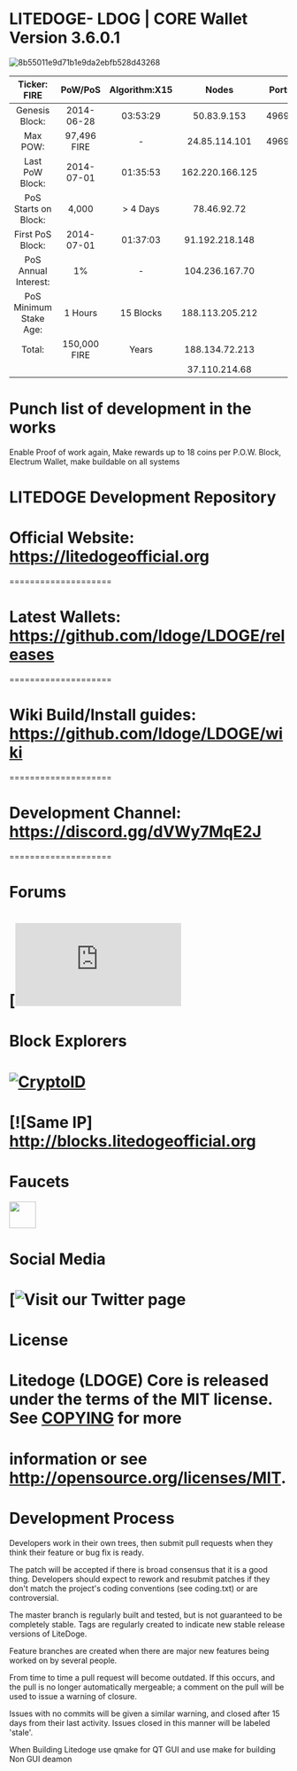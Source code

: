 # LITEDOGE- LDOG | CORE Wallet Version 3.6.0.1 
![8b55011e9d71b1e9da2ebfb528d43268](https://github.com/ldoge/LDOGE/blob/master/src/qt/res/icons/litedogecoin-128.png) 

 Ticker: FIRE           | PoW/PoS         | Algorithm:X15    |     Nodes         |     Ports
:----------------------:|:---------------:|:----------------:|:-----------------:|:-------------:
 Genesis Block:         | 2014-06-28      | 03:53:29         |   50.83.9.153     |     49698 
 Max POW:               | 97,496  FIRE    | -                |   24.85.114.101   |     49697
 Last PoW Block:        | 2014-07-01      | 01:35:53         |   162.220.166.125 |
 PoS Starts on Block:   | 4,000           | > 4 Days         |   78.46.92.72     |
 First PoS Block:       | 2014-07-01      | 01:37:03         |   91.192.218.148  |
 PoS Annual Interest:   | 1%              | -                |    104.236.167.70 |
 PoS Minimum Stake Age: | 1 Hours         | 15 Blocks        |   188.113.205.212 |
 Total:                 | 150,000 FIRE    | Years            |   188.134.72.213  |
                        |                 |                  |   37.110.214.68   |
                        
                     
# Punch list of development in the works 

Enable Proof of work again, Make rewards up to 18 coins per P.O.W. Block, Electrum Wallet, make buildable on all systems

# LITEDOGE Development Repository

# Official Website: https://litedogeofficial.org
====================

# Latest Wallets: https://github.com/ldoge/LDOGE/releases
====================

# Wiki Build/Install guides: https://github.com/ldoge/LDOGE/wiki
====================

# Development Channel: https://discord.gg/dVWy7MqE2J
====================

Forums
====================
# [![Visit our BitCoinTalk Forum](https://bitcointalk.org/index.php?topic=1308769.0)

Block Explorers
====================
# [![CryptoID](https://chainz.cryptoid.info/theme/cryptoID64.png)](https://chainz.cryptoid.info/ldoge/)
# [![Same IP] http://blocks.litedogeofficial.org

Faucets
====================
<a href="https://btcpop.co/faucet/LDOGE"><img src="https://btcpop.co/faucet/LDOGE" align="center" height="48" width="48" ></a>

Social Media
====================
# [![Visit our Twitter page](https://twitter.com/litedoge2018)

License
====================
# Litedoge (LDOGE) Core is released under the terms of the MIT license. See [COPYING](COPYING) for more
# information or see http://opensource.org/licenses/MIT.

# Development Process 

Developers work in their own trees, then submit pull requests when they think their feature or bug fix is ready.

The patch will be accepted if there is broad consensus that it is a good thing. Developers should expect to rework and resubmit patches if they don't match the project's coding conventions (see coding.txt) or are controversial.

The master branch is regularly built and tested, but is not guaranteed to be completely stable. Tags are regularly created to indicate new stable release versions of LiteDoge.

Feature branches are created when there are major new features being worked on by several people.

From time to time a pull request will become outdated. If this occurs, and the pull is no longer automatically mergeable; a comment on the pull will be used to issue a warning of closure. 

Issues with no commits will be given a similar warning, and closed after 15 days from their last activity. Issues closed in this manner will be labeled 'stale'.

When Building Litedoge use qmake for QT GUI and use make for building Non GUI deamon 
